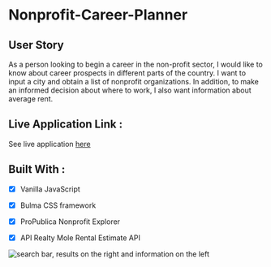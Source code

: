 # Nonprofit-Career-Planner

## User Story

As a person looking to begin a career in the non-profit sector, I would like to know about career prospects in different parts of the country. I want to input a city and obtain a list of nonprofit organizations. In addition, to make an informed decision about where to work, I also want information about average rent.

## Live Application Link :
See live application [here](https://sthompsonchicago.github.io/Nonprofit-Career-Planner/)

## Built With : 

- [x] Vanilla JavaScript

- [x] Bulma CSS framework

- [x] ProPublica Nonprofit Explorer

- [x] API Realty Mole Rental Estimate API


![search bar, results on the right and information on the left](assets/demo/screenshot-new.png)
